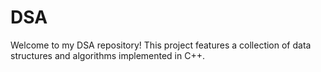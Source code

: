 # DSA
Welcome to my DSA repository! This project features a collection of data structures and algorithms implemented in C++.
